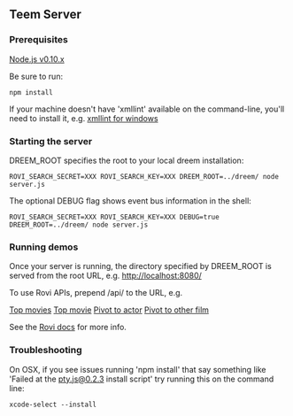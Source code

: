 ## Teem Server

### Prerequisites

[Node.js v0.10.x](http://nodejs.org/download/)

Be sure to run:

    npm install

If your machine doesn't have 'xmllint' available on the command-line, you'll need to install it, e.g. [xmllint for windows](https://code.google.com/p/xmllint/)

### Starting the server

DREEM_ROOT specifies the root to your local dreem installation:

    ROVI_SEARCH_SECRET=XXX ROVI_SEARCH_KEY=XXX DREEM_ROOT=../dreem/ node server.js

The optional DEBUG flag shows event bus information in the shell:

    ROVI_SEARCH_SECRET=XXX ROVI_SEARCH_KEY=XXX DEBUG=true DREEM_ROOT=../dreem/ node server.js

### Running demos
Once your server is running, the directory specified by DREEM_ROOT is served from the root URL, e.g. [http://localhost:8080/](http://localhost:8080/)

To use Rovi APIs, prepend /api/ to the URL, e.g. 

[Top movies](http://localhost:8080/api/search/v2.1/amgvideo/filterbrowse?entitytype=movie&filter=editorialrating>8&filter=releaseyear>1500&&include=cast,images&size=1000)
[Top movie](http://localhost:8080/api/search/v2.1/amgvideo/filterbrowse?entitytype=movie&filter=editorialrating>8&filter=releaseyear>1500&&include=cast,images&size=1)
[Pivot to actor](http://localhost:8080/api/search/v2.1/amgvideo/search?entitytype=credit&include=filmography&query=Yoko+Maki)
[Pivot to other film](http://localhost:8080/api/search/v2.1/amgvideo/search?entitytype=video&include=cast&query=Hard+Romanticker)

See the [Rovi docs](http://prod-doc.rovicorp.com/mashery/index.php/Rovi-Data) for more info.

### Troubleshooting
On OSX, if you see issues running 'npm install' that say something like 'Failed at the pty.js@0.2.3 install script' try running this on the command line:

    xcode-select --install
